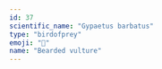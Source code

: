 ```yaml
---
id: 37
scientific_name: "Gypaetus barbatus"
type: "birdofprey"
emoji: "🦅"
name: "Bearded vulture"
---
```

